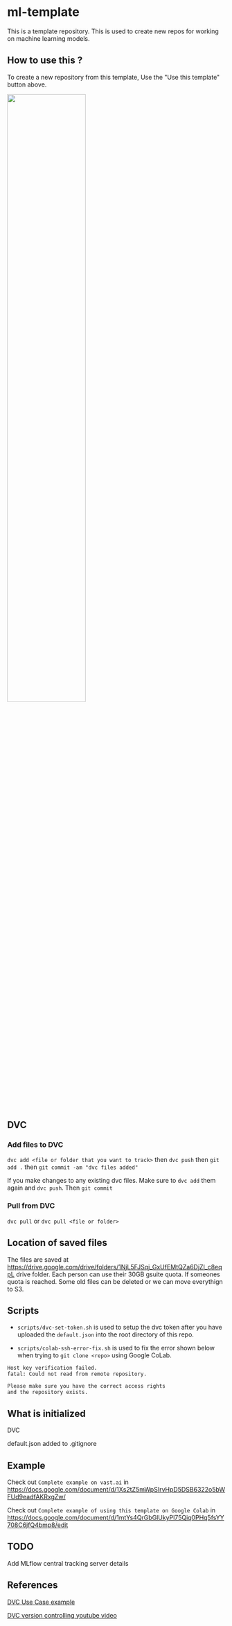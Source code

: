# ml-template
This is a template repository. This is used to create new repos for working on machine learning models.

## How to use this ?
To create a new repository from this template, Use the "Use this template" button above.

<img src="https://github.com/clouda-inc/ml-template/assets/140997769/895fdefd-454c-4112-bd18-9e74b993e1f3"  width="60%" height="60%">

## DVC
### Add files to DVC
`dvc add <file or folder that you want to track>` then `dvc push` then `git add .` then
`git commit -am "dvc files added"`

If you make changes to any existing dvc files. Make sure to `dvc add` them again and `dvc push`. Then `git commit`
### Pull from DVC
`dvc pull` or `dvc pull <file or folder>`


## Location of saved files
The files are saved at https://drive.google.com/drive/folders/1NjL5FJSqj_GxUfEMtQZa6DjZl_c8eqpL drive folder. 
Each person can use their 30GB gsuite quota. If someones quota is reached. Some old files can be deleted or we can move everythign to S3.


## Scripts 
- `scripts/dvc-set-token.sh` is used to setup the dvc token after you have uploaded the `default.json` into the root directory of this repo.

- `scripts/colab-ssh-error-fix.sh` is used to fix the error shown below when trying to `git clone <repo>` using Google CoLab. 
```Cloning into 'wordpress-integration'...
Host key verification failed.
fatal: Could not read from remote repository.

Please make sure you have the correct access rights
and the repository exists.
```

## What is initialized
DVC

default.json added to .gitignore

## Example
Check out `Complete example on vast.ai` in https://docs.google.com/document/d/1Xs2tZ5mWpSIrvHpD5DSB6322o5bWFUd9eadfAKRxgZw/

Check out `Complete example of using this template on Google Colab` in https://docs.google.com/document/d/1mtYs4QrGbGlUkyPl75Qiq0PHq5fsYY708C6jfQ4bmp8/edit

## TODO
Add MLflow central tracking server details

## References 
[DVC Use Case example](https://dvc.org/doc/use-cases/versioning-data-and-models/tutorial)

[DVC version controlling youtube video](https://www.youtube.com/watch?v=kLKBcPonMYw&t=7s)
